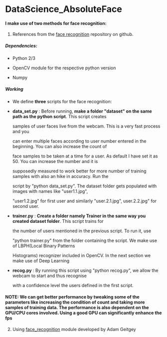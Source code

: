 # DataScience_AbsoluteFace

#### I make use of two methods for face recognition:
1. References from the [face recognition](https://github.com/thecodacus/Face-Recognition) repository on github.
 
##### Dependencies:
  * Python 2/3
  
  * OpenCV module for the respective python version
  
  * Numpy
         
##### Working

* We define **three** scripts for the face recognition:

* **data_set.py** : Before running, **make a folder "dataset" on the same path as the python script**. This script creates

     samples of user faces live from the webcam. This is a very fast process and you

     can enter multiple faces according to user number entered in the beginning.  You can also increase the count of               

     face samples to be taken at a time for a user. As default I have set it as 50. You can increase the number and it is 

     supposedly measured to work better for more number of training samples with also an hike in accuracy. Run the

     script by "python data_set.py". The dataset folder gets populated with images with names like "user1.1.jpg",

     "user1.2.jpg" for first user and similarly "user.2.1.jpg", user.2.2.jpg" for second user.

* **trainer.py** : **Create a folder namely Trainer in the same way you created dataset folder**. This script trains for 
     
     the number of users mentioned in the previous script. To run it, use 

     "python trainer.py" from the folder containing the script. We make use of LBPH(Local Binary Patterns

     Histograms) recognizer included in OpenCV. In the next section we make use of Deep Learning

* **recog.py** : By running this script using "python recog.py", we allow the webcam to start and thus recognise

     with a confidence level the users defined in the first script.
              
#### NOTE: We can get better performance by tweaking some of the parameters like increasing the condition of count and taking more samples of training data. The performance is also dependent on the GPU/CPU cores involved. Using a good GPU can significantly enhance the fps 
              
 
 2. Using [face_recognition](https://github.com/ageitgey/face_recognition) module developed by Adam Geitgey

